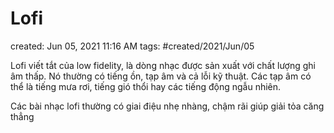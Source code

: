 ---
---

# Lofi

created: Jun 05, 2021 11:16 AM
tags: #created/2021/Jun/05

Lofi viết tắt của low fidelity, là dòng nhạc được sản xuất với chất lượng ghi âm thấp. Nó thường có tiếng ồn, tạp âm và cả lỗi kỹ thuật. Các tạp âm có thể là tiếng mưa rơi, tiếng gió thổi hay các tiếng động ngẫu nhiên. 

Các bài nhạc lofi thường có giai điệu nhẹ nhàng, chậm rãi giúp giải tỏa căng thẳng
